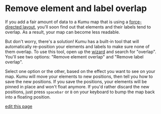 # Remove element and label overlap

If you add a fair amount of data to a Kumu map that is using a [force-directed layout](/guides/layouts/force-directed.html), you'll soon find out that elements and their labels tend to overlap. As a result, your map can become less readable.

But don't worry, there's a solution! Kumu has a built-in tool that will automatically re-position your elements and labels to make sure none of them overlap. To use this tool, open up the [wizard](/guides/wizard.html) and search for "overlap". You'll see two options: "Remove element overlap" and "Remove label overlap".

Select one option or the other, based on the effect you want to see on your map. Kumu will move your elements to new positions, then tell you how to save the new positions. If you save the positions, your elements will be pinned in place and won't float anymore. If you'd rather discard the new positions, just press `spacebar` or `B` on your keyboard to bump the map back into a floating position.


<!-- Before:

![before remove overlap](/images/before-remove-overlap.png)

After:

![after remove overlap](/images/after-remove-overlap.png) -->




<span class="edit-link"><a href="https://github.com/kumu/docs/blob/master/guides/layouts/remove-overlap.md" target="_blank"><i class="fa fa-github"></i> edit this page</a></span>
